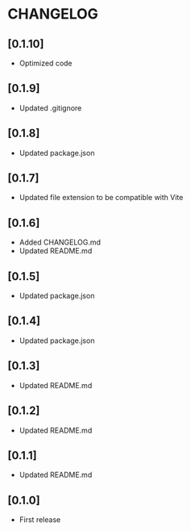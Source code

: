 # CHANGELOG

## [0.1.10]
- Optimized code

## [0.1.9]
- Updated .gitignore

## [0.1.8]
- Updated package.json

## [0.1.7]
- Updated file extension to be compatible with Vite

## [0.1.6]
- Added CHANGELOG.md
- Updated README.md

## [0.1.5]
- Updated package.json

## [0.1.4]
- Updated package.json

## [0.1.3]
- Updated README.md

## [0.1.2]
- Updated README.md

## [0.1.1]
- Updated README.md

## [0.1.0]
- First release
